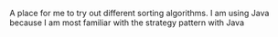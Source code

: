 A place for me to try out different sorting algorithms.
I am using Java because I am most familiar with the strategy pattern with Java